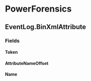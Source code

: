 ﻿# PowerForensics


## EventLog.BinXmlAttribute

### Fields

#### Token

#### AttributeNameOffset

#### Name
